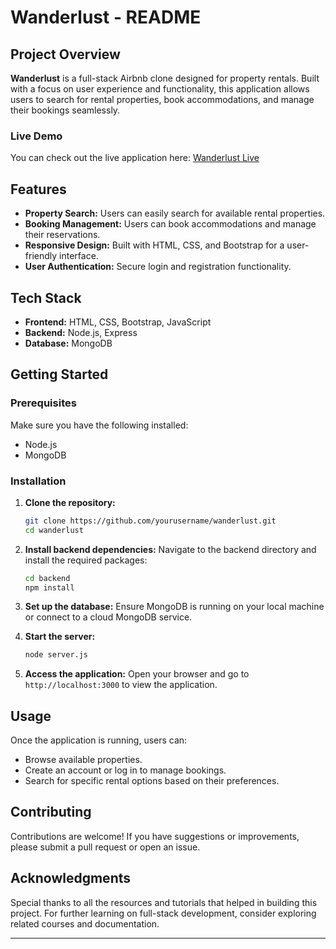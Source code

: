 # Wanderlust - README

## Project Overview
**Wanderlust** is a full-stack Airbnb clone designed for property rentals. Built with a focus on user experience and functionality, this application allows users to search for rental properties, book accommodations, and manage their bookings seamlessly.

### Live Demo
You can check out the live application here: [Wanderlust Live](https://wanderlust-7c0r.onrender.com/listings)

## Features
- **Property Search:** Users can easily search for available rental properties.
- **Booking Management:** Users can book accommodations and manage their reservations.
- **Responsive Design:** Built with HTML, CSS, and Bootstrap for a user-friendly interface.
- **User Authentication:** Secure login and registration functionality.

## Tech Stack
- **Frontend:** HTML, CSS, Bootstrap, JavaScript
- **Backend:** Node.js, Express
- **Database:** MongoDB

## Getting Started

### Prerequisites
Make sure you have the following installed:
- Node.js
- MongoDB

### Installation

1. **Clone the repository:**
   ```bash
   git clone https://github.com/yourusername/wanderlust.git
   cd wanderlust
   ```

2. **Install backend dependencies:**
   Navigate to the backend directory and install the required packages:
   ```bash
   cd backend
   npm install
   ```

3. **Set up the database:**
   Ensure MongoDB is running on your local machine or connect to a cloud MongoDB service.

4. **Start the server:**
   ```bash
   node server.js
   ```

5. **Access the application:**
   Open your browser and go to `http://localhost:3000` to view the application.

## Usage
Once the application is running, users can:
- Browse available properties.
- Create an account or log in to manage bookings.
- Search for specific rental options based on their preferences.

## Contributing
Contributions are welcome! If you have suggestions or improvements, please submit a pull request or open an issue.


## Acknowledgments
Special thanks to all the resources and tutorials that helped in building this project. For further learning on full-stack development, consider exploring related courses and documentation.

---
